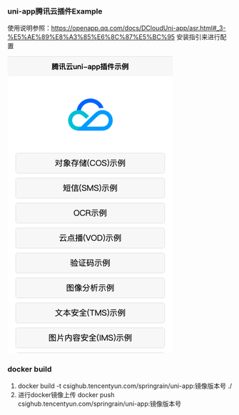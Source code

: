 ### uni-app腾讯云插件Example
使用说明参照：https://openapp.qq.com/docs/DCloudUni-app/asr.html#_3-%E5%AE%89%E8%A3%85%E6%8C%87%E5%BC%95 安装指引来进行配置

 ![](./static/desc.png)


### docker build
1. docker build -t csighub.tencentyun.com/springrain/uni-app:镜像版本号 ./ 
2. 进行docker镜像上传 docker push csighub.tencentyun.com/springrain/uni-app:镜像版本号